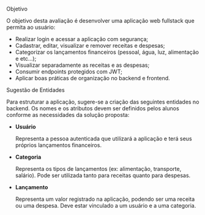 Objetivo

O objetivo desta avaliação é desenvolver uma aplicação web fullstack que permita ao usuário:

- Realizar login e acessar a aplicação com segurança;
- Cadastrar, editar, visualizar e remover receitas e despesas;
- Categorizar os lançamentos financeiros (pessoal, água, luz, alimentação e etc…);
- Visualizar separadamente as receitas e as despesas;
- Consumir endpoints protegidos com JWT;
- Aplicar boas práticas de organização no backend e frontend.

Sugestão de Entidades

Para estruturar a aplicação, sugere-se a criação das seguintes entidades no backend. Os nomes e os atributos devem ser definidos pelos alunos conforme as necessidades da solução proposta:

- **Usuário**
    
    Representa a pessoa autenticada que utilizará a aplicação e terá seus próprios lançamentos financeiros.
    
- **Categoria**
    
    Representa os tipos de lançamentos (ex: alimentação, transporte, salário). Pode ser utilizada tanto para receitas quanto para despesas.
    
- **Lançamento**
    
    Representa um valor registrado na aplicação, podendo ser uma receita ou uma despesa. Deve estar vinculado a um usuário e a uma categoria.
